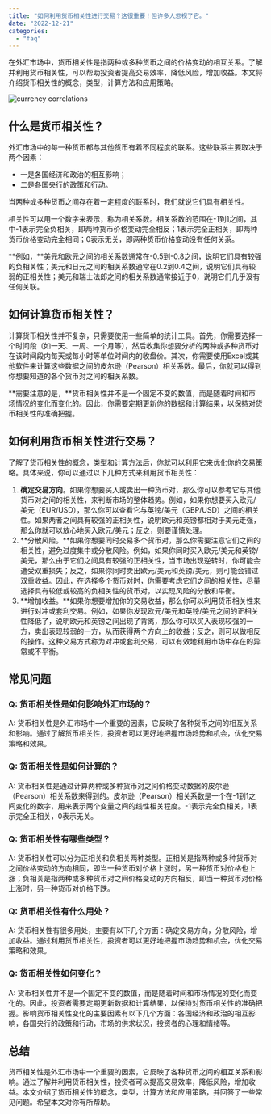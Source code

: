 ```yaml
---
title: "如何利用货币相关性进行交易？这很重要！但许多人忽视了它。"
date: "2022-12-21"
categories: 
  - "faq"
---
```


在外汇市场中，货币相关性是指两种或多种货币之间的价格变动的相互关系。了解并利用货币相关性，可以帮助投资者提高交易效率，降低风险，增加收益。本文将介绍货币相关性的概念，类型，计算方法和应用策略。

![currency correlations](https://cdn.fendou.la/tuoss/correlation.jpg)

## 什么是货币相关性？

外汇市场中的每一种货币都与其他货币有着不同程度的联系。这些联系主要取决于两个因素：

- 一是各国经济和政治的相互影响；
- 二是各国央行的政策和行动。

当两种或多种货币之间存在着一定程度的联系时，我们就说它们具有相关性。

相关性可以用一个数字来表示，称为相关系数。相关系数的范围在-1到1之间，其中-1表示完全负相关，即两种货币价格变动完全相反；1表示完全正相关，即两种货币价格变动完全相同；0表示无关，即两种货币价格变动没有任何关系。

**例如，**美元和欧元之间的相关系数通常在-0.5到-0.8之间，说明它们具有较强的负相关性；美元和日元之间的相关系数通常在0.2到0.4之间，说明它们具有较弱的正相关性；美元和瑞士法郎之间的相关系数通常接近于0，说明它们几乎没有任何关联。

## 如何计算货币相关性？

计算货币相关性并不复杂，只需要使用一些简单的统计工具。首先，你需要选择一个时间段（如一天、一周、一个月等），然后收集你想要分析的两种或多种货币对在该时间段内每天或每小时等单位时间内的收盘价。其次，你需要使用Excel或其他软件来计算这些数据之间的皮尔逊（Pearson）相关系数。最后，你就可以得到你想要知道的各个货币对之间的相关系数。

**需要注意的是，**货币相关性并不是一个固定不变的数值，而是随着时间和市场情况的变化而变化的。因此，你需要定期更新你的数据和计算结果，以保持对货币相关性的准确把握。

## 如何利用货币相关性进行交易？

了解了货币相关性的概念，类型和计算方法后，你就可以利用它来优化你的交易策略。具体来说，你可以通过以下几种方式来利用货币相关性：

1. **确定交易方向**。如果你想要买入或卖出一种货币对，那么你可以参考它与其他货币对之间的相关性，来判断市场的整体趋势。例如，如果你想要买入欧元/美元（EUR/USD），那么你可以查看它与英镑/美元（GBP/USD）之间的相关性。如果两者之间具有较强的正相关性，说明欧元和英镑都相对于美元走强，那么你就可以放心地买入欧元/美元；反之，则要谨慎处理。
2. **分散风险。**如果你想要同时交易多个货币对，那么你需要注意它们之间的相关性，避免过度集中或分散风险。例如，如果你同时买入欧元/美元和英镑/美元，那么由于它们之间具有较强的正相关性，当市场出现逆转时，你可能会遭受双重损失；反之，如果你同时卖出欧元/美元和英镑/美元，则可能会错过双重收益。因此，在选择多个货币对时，你需要考虑它们之间的相关性，尽量选择具有较低或较高的负相关性的货币对，以实现风险的分散和平衡。
3. **增加收益。**如果你想要增加你的交易收益，那么你可以利用货币相关性来进行对冲或套利交易。例如，如果你发现欧元/美元和英镑/美元之间的正相关性降低了，说明欧元和英镑之间出现了背离，那么你可以买入表现较强的一方，卖出表现较弱的一方，从而获得两个方向上的收益；反之，则可以做相反的操作。这种交易方式称为对冲或套利交易，可以有效地利用市场中存在的异常或不平衡。

## 常见问题

### Q: 货币相关性是如何影响外汇市场的？

A: 货币相关性是外汇市场中一个重要的因素，它反映了各种货币之间的相互关系和影响。通过了解货币相关性，投资者可以更好地把握市场趋势和机会，优化交易策略和效果。

### Q: 货币相关性是如何计算的？

A: 货币相关性是通过计算两种或多种货币对之间价格变动数据的皮尔逊（Pearson）相关系数来得到的。皮尔逊（Pearson）相关系数是一个在-1到1之间变化的数字，用来表示两个变量之间的线性相关程度。-1表示完全负相关，1表示完全正相关，0表示无关。

### Q: 货币相关性有哪些类型？

A: 货币相关性可以分为正相关和负相关两种类型。正相关是指两种或多种货币对之间价格变动的方向相同，即当一种货币对价格上涨时，另一种货币对价格也上涨；负相关是指两种或多种货币对之间价格变动的方向相反，即当一种货币对价格上涨时，另一种货币对价格下跌。

### Q: 货币相关性有什么用处？

A: 货币相关性有很多用处，主要有以下几个方面：确定交易方向，分散风险，增加收益。通过利用货币相关性，投资者可以更好地把握市场趋势和机会，优化交易策略和效果。

### Q: 货币相关性如何变化？

A: 货币相关性并不是一个固定不变的数值，而是随着时间和市场情况的变化而变化的。因此，投资者需要定期更新数据和计算结果，以保持对货币相关性的准确把握。影响货币相关性变化的主要因素有以下几个方面：各国经济和政治的相互影响，各国央行的政策和行动，市场的供求状况，投资者的心理和情绪等。

## 总结

货币相关性是外汇市场中一个重要的因素，它反映了各种货币之间的相互关系和影响。通过了解并利用货币相关性，投资者可以提高交易效率，降低风险，增加收益。本文介绍了货币相关性的概念，类型，计算方法和应用策略，并回答了一些常见问题。希望本文对你有所帮助。
